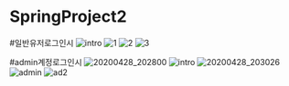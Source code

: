 # SpringProject2


#일반유저로그인시
![intro](https://user-images.githubusercontent.com/59599438/80486508-3f667380-8996-11ea-9ff7-4bcd070d6092.png)
![1](https://user-images.githubusercontent.com/59599438/80486558-50af8000-8996-11ea-93da-90f4fdd6e530.png)
![2](https://user-images.githubusercontent.com/59599438/80486567-560cca80-8996-11ea-9c86-467c14b9218b.png)
![3](https://user-images.githubusercontent.com/59599438/80486575-5a38e800-8996-11ea-9af3-9ea5eeb85ea2.png)


#admin계정로그인시
![20200428_202800](https://user-images.githubusercontent.com/59599438/80486661-83597880-8996-11ea-84e1-90b42a8f3b74.png)
![intro](https://user-images.githubusercontent.com/59599438/80486788-b439ad80-8996-11ea-9b7a-172478444976.png)
![20200428_203026](https://user-images.githubusercontent.com/59599438/80486816-bd2a7f00-8996-11ea-8c28-b3adad281e1f.png)
![admin](https://user-images.githubusercontent.com/59599438/80486830-c1ef3300-8996-11ea-8da9-60f342f4a6ae.png)
![ad2](https://user-images.githubusercontent.com/59599438/80486853-cd425e80-8996-11ea-9f91-dcce99a704b2.png)

